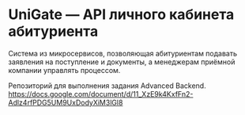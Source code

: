 # UniGate — API личного кабинета абитуриента
Система из микросервисов, позволяющая абитуриентам подавать заявления на поступление и документы, а менеджерам приёмной компании управлять процессом.

Репозиторий для выполнения задания Advanced Backend.
https://docs.google.com/document/d/11_XzE9k4KxfFn2-Adlz4rfPDG5UM9UxDodyXiM3lGl8
